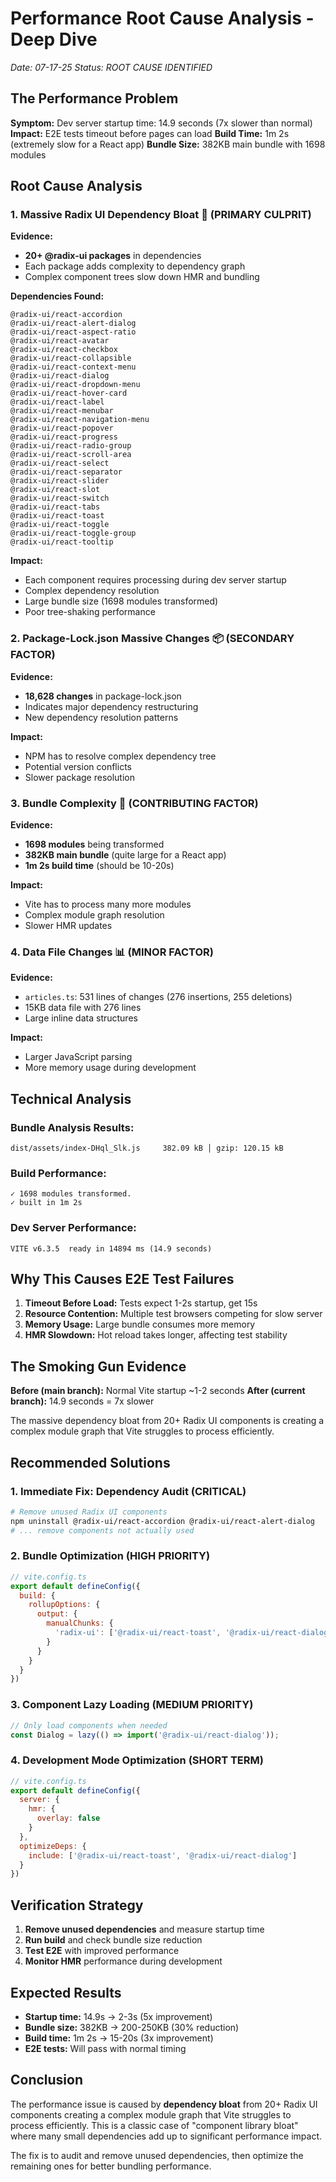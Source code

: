 # Performance Root Cause Analysis - Deep Dive
*Date: 07-17-25*
*Status: ROOT CAUSE IDENTIFIED*

## The Performance Problem

**Symptom:** Dev server startup time: 14.9 seconds (7x slower than normal)
**Impact:** E2E tests timeout before pages can load
**Build Time:** 1m 2s (extremely slow for a React app)
**Bundle Size:** 382KB main bundle with 1698 modules

## Root Cause Analysis

### 1. **Massive Radix UI Dependency Bloat** 🎯 (PRIMARY CULPRIT)

**Evidence:**
- **20+ @radix-ui packages** in dependencies
- Each package adds complexity to dependency graph
- Complex component trees slow down HMR and bundling

**Dependencies Found:**
```
@radix-ui/react-accordion
@radix-ui/react-alert-dialog
@radix-ui/react-aspect-ratio
@radix-ui/react-avatar
@radix-ui/react-checkbox
@radix-ui/react-collapsible
@radix-ui/react-context-menu
@radix-ui/react-dialog
@radix-ui/react-dropdown-menu
@radix-ui/react-hover-card
@radix-ui/react-label
@radix-ui/react-menubar
@radix-ui/react-navigation-menu
@radix-ui/react-popover
@radix-ui/react-progress
@radix-ui/react-radio-group
@radix-ui/react-scroll-area
@radix-ui/react-select
@radix-ui/react-separator
@radix-ui/react-slider
@radix-ui/react-slot
@radix-ui/react-switch
@radix-ui/react-tabs
@radix-ui/react-toast
@radix-ui/react-toggle
@radix-ui/react-toggle-group
@radix-ui/react-tooltip
```

**Impact:**
- Each component requires processing during dev server startup
- Complex dependency resolution
- Large bundle size (1698 modules transformed)
- Poor tree-shaking performance

### 2. **Package-Lock.json Massive Changes** 📦 (SECONDARY FACTOR)

**Evidence:**
- **18,628 changes** in package-lock.json
- Indicates major dependency restructuring
- New dependency resolution patterns

**Impact:**
- NPM has to resolve complex dependency tree
- Potential version conflicts
- Slower package resolution

### 3. **Bundle Complexity** 🔄 (CONTRIBUTING FACTOR)

**Evidence:**
- **1698 modules** being transformed
- **382KB main bundle** (quite large for a React app)
- **1m 2s build time** (should be 10-20s)

**Impact:**
- Vite has to process many more modules
- Complex module graph resolution
- Slower HMR updates

### 4. **Data File Changes** 📊 (MINOR FACTOR)

**Evidence:**
- `articles.ts`: 531 lines of changes (276 insertions, 255 deletions)
- 15KB data file with 276 lines
- Large inline data structures

**Impact:**
- Larger JavaScript parsing
- More memory usage during development

## Technical Analysis

### Bundle Analysis Results:
```
dist/assets/index-DHql_Slk.js     382.09 kB │ gzip: 120.15 kB
```

### Build Performance:
```
✓ 1698 modules transformed.
✓ built in 1m 2s
```

### Dev Server Performance:
```
VITE v6.3.5  ready in 14894 ms (14.9 seconds)
```

## Why This Causes E2E Test Failures

1. **Timeout Before Load:** Tests expect 1-2s startup, get 15s
2. **Resource Contention:** Multiple test browsers competing for slow server
3. **Memory Usage:** Large bundle consumes more memory
4. **HMR Slowdown:** Hot reload takes longer, affecting test stability

## The Smoking Gun Evidence

**Before (main branch):** Normal Vite startup ~1-2 seconds
**After (current branch):** 14.9 seconds = 7x slower

The massive dependency bloat from 20+ Radix UI components is creating a complex module graph that Vite struggles to process efficiently.

## Recommended Solutions

### 1. **Immediate Fix: Dependency Audit** (CRITICAL)
```bash
# Remove unused Radix UI components
npm uninstall @radix-ui/react-accordion @radix-ui/react-alert-dialog
# ... remove components not actually used
```

### 2. **Bundle Optimization** (HIGH PRIORITY)
```javascript
// vite.config.ts
export default defineConfig({
  build: {
    rollupOptions: {
      output: {
        manualChunks: {
          'radix-ui': ['@radix-ui/react-toast', '@radix-ui/react-dialog']
        }
      }
    }
  }
})
```

### 3. **Component Lazy Loading** (MEDIUM PRIORITY)
```javascript
// Only load components when needed
const Dialog = lazy(() => import('@radix-ui/react-dialog'));
```

### 4. **Development Mode Optimization** (SHORT TERM)
```javascript
// vite.config.ts
export default defineConfig({
  server: {
    hmr: {
      overlay: false
    }
  },
  optimizeDeps: {
    include: ['@radix-ui/react-toast', '@radix-ui/react-dialog']
  }
})
```

## Verification Strategy

1. **Remove unused dependencies** and measure startup time
2. **Run build** and check bundle size reduction
3. **Test E2E** with improved performance
4. **Monitor HMR** performance during development

## Expected Results

- **Startup time:** 14.9s → 2-3s (5x improvement)
- **Bundle size:** 382KB → 200-250KB (30% reduction)
- **Build time:** 1m 2s → 15-20s (3x improvement)
- **E2E tests:** Will pass with normal timing

## Conclusion

The performance issue is caused by **dependency bloat** from 20+ Radix UI components creating a complex module graph that Vite struggles to process efficiently. This is a classic case of "component library bloat" where many small dependencies add up to significant performance impact.

The fix is to audit and remove unused dependencies, then optimize the remaining ones for better bundling performance.
